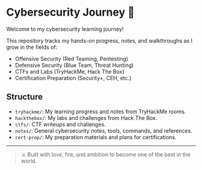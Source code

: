 # Cybersecurity Journey 🚀

Welcome to my cybersecurity learning journey!

This repository tracks my hands-on progress, notes, and walkthroughs as I grow in the fields of:
- Offensive Security (Red Teaming, Pentesting)
- Defensive Security (Blue Team, Threat Hunting)
- CTFs and Labs (TryHackMe, Hack The Box)
- Certification Preparation (Security+, CEH, etc.)

## Structure
- `tryhackme/`: My learning progress and notes from TryHackMe rooms.
- `hackthebox/`: My labs and challenges from Hack The Box.
- `ctfs/`: CTF writeups and challenges.
- `notes/`: General cybersecurity notes, tools, commands, and references.
- `cert-prep/`: My preparation materials and plans for certifications.

---
> ⚔️ Built with love, fire, and ambition to become one of the best in the world.
